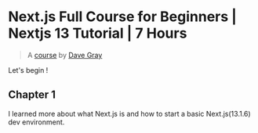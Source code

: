 # Next.js Full Course for Beginners | Nextjs 13 Tutorial | 7 Hours

> A [course](https://www.youtube.com/watch?v=843nec-IvW0) by [Dave Gray](https://linktr.ee/davegray)

Let's begin ! 

## Chapter 1

I learned more about what Next.js is and how to start a basic Next.js(13.1.6) dev environment.